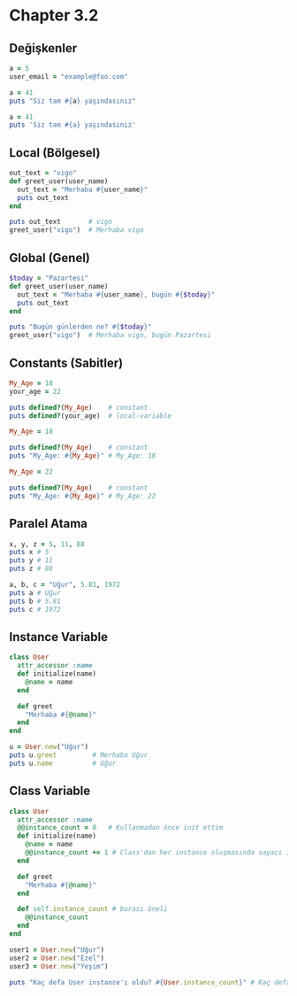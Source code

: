 # Chapter 3.2

## Değişkenler

```ruby
a = 5
user_email = "example@foo.com"
```


```ruby
a = 41
puts "Siz tam #{a} yaşındasınız"
```


```ruby
a = 41
puts 'Siz tam #{a} yaşındasınız'
```


## Local (Bölgesel)

```ruby
out_text = "vigo"
def greet_user(user_name)
  out_text = "Merhaba #{user_name}"
  puts out_text
end

puts out_text       # vigo
greet_user("vigo")  # Merhaba vigo
```


## Global (Genel)

```ruby
$today = "Pazartesi"
def greet_user(user_name)
  out_text = "Merhaba #{user_name}, bugün #{$today}"
  puts out_text
end

puts "Bugün günlerden ne? #{$today}"
greet_user("vigo")  # Merhaba vigo, bugün Pazartesi
```


## Constants (Sabitler)

```ruby
My_Age = 18
your_age = 22

puts defined?(My_Age)    # constant
puts defined?(your_age)  # local-variable
```


```ruby
My_Age = 18

puts defined?(My_Age)    # constant
puts "My_Age: #{My_Age}" # My_Age: 18

My_Age = 22

puts defined?(My_Age)    # constant
puts "My_Age: #{My_Age}" # My_Age: 22
```


## Paralel Atama

```ruby
x, y, z = 5, 11, 88
puts x # 5
puts y # 11
puts z # 88

a, b, c = "Uğur", 5.81, 1972
puts a # Uğur
puts b # 5.81
puts c # 1972
```


## Instance Variable

```ruby
class User
  attr_accessor :name
  def initialize(name)
    @name = name
  end

  def greet
    "Merhaba #{@name}"
  end
end

u = User.new("Uğur")
puts u.greet         # Merhaba Uğur
puts u.name          # Uğur
```


## Class Variable

```ruby
class User
  attr_accessor :name
  @@instance_count = 0   # Kullanmadan önce init ettim
  def initialize(name)
    @name = name
    @@instance_count += 1 # Class'dan her instance oluşmasında sayacı 1 arttırıyorum
  end

  def greet
    "Merhaba #{@name}"
  end

  def self.instance_count # burası öneli
    @@instance_count
  end
end

user1 = User.new("Uğur")
user2 = User.new("Ezel")
user3 = User.new("Yeşim")

puts "Kaç defa User instance'ı oldu? #{User.instance_count}" # Kaç defa User instance'ı oldu? 3
```
